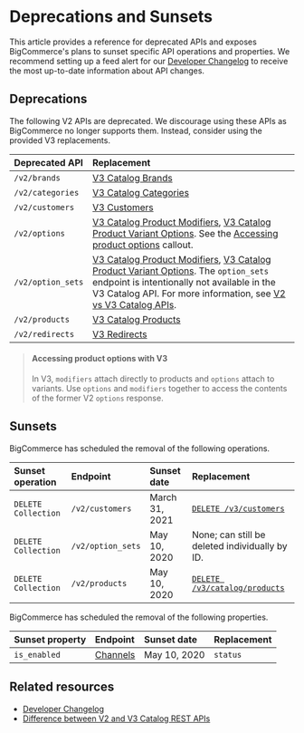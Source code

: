 # Deprecations and Sunsets



This article provides a reference for deprecated APIs and exposes BigCommerce's plans to sunset specific API operations and properties. We recommend setting up a feed alert for our [Developer Changelog](/changelog) to receive the most up-to-date information about API changes.

## Deprecations

The following V2 APIs are deprecated. We discourage using these APIs as BigCommerce no longer supports them. Instead, consider using the provided V3 replacements.

| Deprecated API | Replacement |
|:---|:---|
| `/v2/brands` | [V3 Catalog Brands](/api-reference/store-management/catalog/brands/getbrands) |
| `/v2/categories` | [V3 Catalog Categories](/api-reference/store-management/catalog/category/getcategories) |
| `/v2/customers` | [V3 Customers](/api-reference/store-management/customers-v3) |
|`/v2/options`| [V3 Catalog Product Modifiers](/api-reference/store-management/catalog/product-modifiers/getmodifiers), [V3 Catalog Product Variant Options](/api-reference/store-management/catalog/product-variant-options/getoptions). See the [Accessing product options](#accessing-product-options-with-V3) callout.  |
|`/v2/option_sets`| [V3 Catalog Product Modifiers](/api-reference/store-management/catalog/product-modifiers/getmodifiers), [V3 Catalog Product Variant Options](/api-reference/store-management/catalog/product-variant-options/getoptions). The `option_sets` endpoint is intentionally not available in the V3 Catalog API. For more information, see [V2 vs V3 Catalog APIs](/legacy/v2-products/v2-v3). |
|`/v2/products `| [V3 Catalog Products](/api-reference/store-management/catalog/products/getproducts) |
|`/v2/redirects`| [V3 Redirects](/api-reference/store-management/redirects) |


<!-- theme: info -->
> #### Accessing product options with V3
> In V3, `modifiers` attach directly to products and `options` attach to variants. Use `options` and `modifiers` together to access the contents of the former V2 `options` response.


## Sunsets

BigCommerce has scheduled the removal of the following operations.

| Sunset operation | Endpoint | Sunset date | Replacement |
|:---|:---|:---|:---|
| `DELETE Collection` | `/v2/customers` | March 31, 2021 | [`DELETE /v3/customers`](/api-reference/store-management/customers-v3/customers/customersdelete) |
| `DELETE Collection` | `/v2/option_sets` | May 10, 2020 | None; can still be deleted individually by ID. |
| `DELETE Collection` | `/v2/products` | May 10, 2020 | [`DELETE /v3/catalog/products`](/api-reference/store-management/catalog/products/deleteproducts) |

BigCommerce has scheduled the removal of the following properties.

| Sunset property | Endpoint | Sunset date | Replacement |
|:---|:---|:---|:---|
|`is_enabled`| [Channels](/api-reference/store-management/channels/channels/listchannels) | May 10, 2020 | `status` |

## Related resources 

* [Developer Changelog](/changelog)
* [Difference between V2 and V3 Catalog REST APIs](/api-docs/store-management/catalog/v2-vs-v3)
